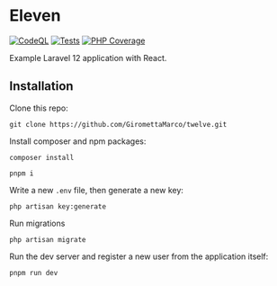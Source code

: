 # Eleven

[![CodeQL](https://github.com/GiromettaMarco/twelve/actions/workflows/lint.yml/badge.svg)](https://github.com/GiromettaMarco/twelve/actions/workflows/lint.yml)
[![Tests](https://github.com/GiromettaMarco/twelve/actions/workflows/tests.yml/badge.svg)](https://github.com/GiromettaMarco/twelve/actions/workflows/tests.yml)
[![PHP Coverage](badges/php-coverage.svg)](https://github.com/GiromettaMarco/twelve/actions/workflows/tests.yml)

Example Laravel 12 application with React.

## Installation

Clone this repo:

```
git clone https://github.com/GiromettaMarco/twelve.git
```

Install composer and npm packages:

```
composer install
```

```
pnpm i
```

Write a new `.env` file, then generate a new key:

```
php artisan key:generate
```

Run migrations

```
php artisan migrate
```

Run the dev server and register a new user from the application itself:

```
pnpm run dev
```
